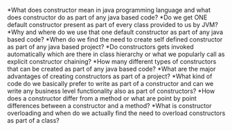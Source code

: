 *What does constructor mean in java programming language and what does constructor do as part of any java based code?
*Do we get ONE default constructor present as part of every class provided to us by JVM?
*Why and where do we use that one default constructor as part of any java based code?
*When do we find the need to create self defined constructor as part of any java based project?
*Do constructors gets invoked automatically which are there in class hierarchy or what we popularly call as explicit constructor chaining?
*How many different types of constructors that can be created as part of any java based code?
*What are the major advantages of creating constructors as part of a project?
*What kind of code do we basically prefer to write as part of a constructor and can we write any business level functionality also as part of constructors?
*How does a constructor differ from a method or what are point by point differences between a constructor and a method?
*What is constructor overloading and when do we actually find the need to overload constructors as part of a class?